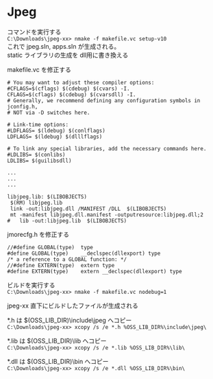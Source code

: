 # Jpeg

コマンドを実行する  
```C:\Downloads\jpeg-xx> nmake -f makefile.vc setup-v10```  
これで jpeg.sIn, apps.sIn が生成される。  
static ライブラリの生成を dll用に書き換える  

makefile.vc を修正する
```
# You may want to adjust these compiler options:
#CFLAGS=$(cflags) $(cdebug) $(cvars) -I.
CFLAGS=$(cflags) $(cdebug) $(cvarsdll) -I.
# Generally, we recommend defining any configuration symbols in jconfig.h,
# NOT via -D switches here.

# Link-time options:
#LDFLAGS= $(ldebug) $(conlflags)
LDFLAGS= $(ldebug) $(dlllflags)

# To link any special libraries, add the necessary commands here.
#LDLIBS= $(conlibs)
LDLIBS= $(guilibsdll)

...
...
...

libjpeg.lib: $(LIBOBJECTS)
 $(RM) libjpeg.lib
 link -out:libjpeg.dll /MANIFEST /DLL  $(LIBOBJECTS)
 mt -manifest libjpeg.dll.manifest -outputresource:libjpeg.dll;2
#   lib -out:libjpeg.lib  $(LIBOBJECTS)
```

jmorecfg.h を修正する

```
//#define GLOBAL(type)  type
#define GLOBAL(type)    __declspec(dllexport) type
/* a reference to a GLOBAL function: */
//#define EXTERN(type)  extern type
#define EXTERN(type)    extern __declspec(dllexport) type
```  

ビルドを実行する  
```C:\Downloads\jpeg-xx> nmake -f makefile.vc nodebug=1```  

jpeg-xx 直下にビルドしたファイルが生成される

\*.h は $(OSS_LIB_DIR)\include\jpeg へコピー  
```C:\Downloads\jpeg-xx> xcopy /s /e *.h %OSS_LIB_DIR%\include\jpeg\```  

\*.lib は $(OSS_LIB_DIR)\lib へコピー  
```C:\Downloads\jpeg-xx> xcopy /s /e *.lib %OSS_LIB_DIR%\lib\```  

\*.dll は $(OSS_LIB_DIR)\bin へコピー  
```C:\Downloads\jpeg-xx> xcopy /s /e *.dll %OSS_LIB_DIR%\bin\```


